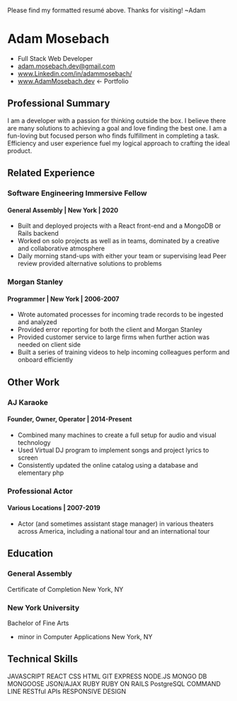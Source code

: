 Please find my formatted resumé above.  Thanks for visiting!  ~Adam 

# Adam Mosebach
* Full Stack Web Developer
* adam.mosebach.dev@gmail.com
* www.Linkedin.com/in/adammosebach/
* www.AdamMosebach.dev <- Portfolio


## Professional Summary
I am a developer with a passion for thinking outside the box. I believe there are many solutions to achieving a goal and love finding the best one.  I am a fun-loving but focused person who finds fulfillment in completing a task. Efficiency and user experience fuel my logical approach to crafting the ideal product.


## Related Experience

### Software Engineering Immersive Fellow
#### General Assembly | New York | 2020

* Built and deployed projects with a React front-end and a MongoDB or Rails backend
* Worked on solo projects as well as in teams, dominated by a creative and collaborative atmosphere
* Daily morning stand-ups with either your team or supervising lead
Peer review provided alternative solutions to problems

### Morgan Stanley
#### Programmer | New York | 2006-2007

* Wrote automated processes for incoming trade records to be ingested and analyzed
* Provided error reporting for both the client and Morgan Stanley
* Provided customer service to large firms when further action was needed on client side
* Built a series of training videos to help incoming colleagues perform and onboard efficiently


## Other Work

### AJ Karaoke
#### Founder, Owner, Operator | 2014-Present

* Combined many machines to create a full setup for audio and visual technology
* Used Virtual DJ program to implement songs and project lyrics to screen
* Consistently updated the online catalog using a database and elementary php

### Professional Actor
#### Various Locations | 2007-2019

* Actor (and sometimes assistant stage manager) in various theaters across America, including a national tour and an international tour


## Education

### General Assembly  
Certificate of Completion
New York, NY

### New York University
Bachelor of Fine Arts 
- minor in Computer Applications
New York, NY


## Technical Skills

JAVASCRIPT
REACT
CSS
HTML
GIT
EXPRESS
NODE.JS
MONGO DB
MONGOOSE
JSON/AJAX
RUBY
RUBY ON RAILS
PostgreSQL
COMMAND LINE
RESTful APIs
RESPONSIVE DESIGN

